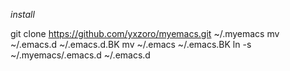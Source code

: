 *install*

git clone https://github.com/yxzoro/myemacs.git  ~/.myemacs 
mv ~/.emacs.d ~/.emacs.d.BK 
mv ~/.emacs ~/.emacs.BK 
ln -s  ~/.myemacs/.emacs.d  ~/.emacs.d


